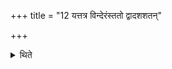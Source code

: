 +++
title = "12 यत्तत्र विन्देरंस्ततो द्वादशशतन्"

+++

<details><summary>थिते</summary>

12. Out of what they may obtain there in the battle, (as booty), there should be hundred and twelve cows to be given as the sacrificial gift. 
</details>
